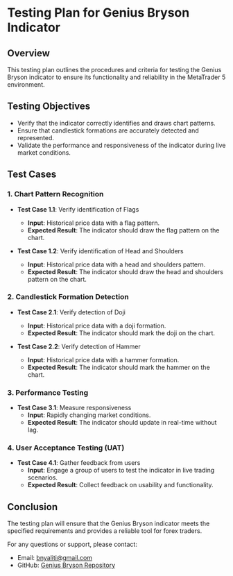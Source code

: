 # Testing Plan for Genius Bryson Indicator

## Overview
This testing plan outlines the procedures and criteria for testing the Genius Bryson indicator to ensure its functionality and reliability in the MetaTrader 5 environment.

## Testing Objectives
- Verify that the indicator correctly identifies and draws chart patterns.
- Ensure that candlestick formations are accurately detected and represented.
- Validate the performance and responsiveness of the indicator during live market conditions.

## Test Cases

### 1. Chart Pattern Recognition
- **Test Case 1.1**: Verify identification of Flags
  - **Input**: Historical price data with a flag pattern.
  - **Expected Result**: The indicator should draw the flag pattern on the chart.

- **Test Case 1.2**: Verify identification of Head and Shoulders
  - **Input**: Historical price data with a head and shoulders pattern.
  - **Expected Result**: The indicator should draw the head and shoulders pattern on the chart.

### 2. Candlestick Formation Detection
- **Test Case 2.1**: Verify detection of Doji
  - **Input**: Historical price data with a doji formation.
  - **Expected Result**: The indicator should mark the doji on the chart.

- **Test Case 2.2**: Verify detection of Hammer
  - **Input**: Historical price data with a hammer formation.
  - **Expected Result**: The indicator should mark the hammer on the chart.

### 3. Performance Testing
- **Test Case 3.1**: Measure responsiveness
  - **Input**: Rapidly changing market conditions.
  - **Expected Result**: The indicator should update in real-time without lag.

### 4. User Acceptance Testing (UAT)
- **Test Case 4.1**: Gather feedback from users
  - **Input**: Engage a group of users to test the indicator in live trading scenarios.
  - **Expected Result**: Collect feedback on usability and functionality.

## Conclusion
The testing plan will ensure that the Genius Bryson indicator meets the specified requirements and provides a reliable tool for forex traders. 

For any questions or support, please contact:
- Email: bnyaliti@gmail.com
- GitHub: [Genius Bryson Repository](https://github.com/nyaliti/Genius_Bryson)
